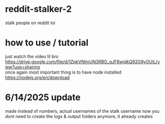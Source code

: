 # reddit-stalker-2
stalk people on reddit lol

# how to use / tutorial
just watch the video lil bro <br />
https://drive.google.com/file/d/1ZpkVNlmUN3RBO_gJF8wjdkQ92G9yGUiL/view?usp=sharing <br />
once again most important thing is to have node installed https://nodejs.org/en/download

# 6/14/2025 update
made instead of numbers, actual usernames of the stalk username
now you dont need to create the logs & output folders anymore, it already creates
